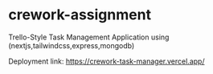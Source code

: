 # crework-assignment
Trello-Style Task Management Application using (nextjs,tailwindcss,express,mongodb)

Deployment link: https://crework-task-manager.vercel.app/